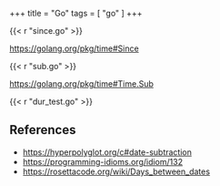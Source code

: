 +++
title = "Go"
tags = [ "go" ]
+++

{{< r "since.go" >}}

<https://golang.org/pkg/time#Since>

{{< r "sub.go" >}}

<https://golang.org/pkg/time#Time.Sub>

{{< r "dur_test.go" >}}

## References

- <https://hyperpolyglot.org/c#date-subtraction>
- <https://programming-idioms.org/idiom/132>
- <https://rosettacode.org/wiki/Days_between_dates>
